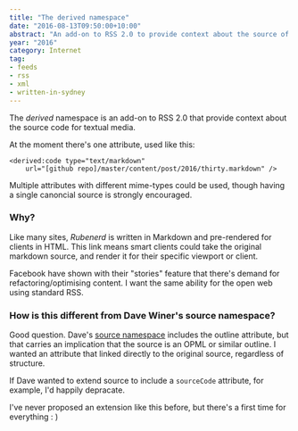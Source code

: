 ```yaml
---
title: "The derived namespace"
date: "2016-08-13T09:50:00+10:00"
abstract: "An add-on to RSS 2.0 to provide context about the source of textual media."
year: "2016"
category: Internet
tag:
- feeds
- rss
- xml
- written-in-sydney
---
```

The *derived* namespace is an add-on to RSS 2.0 that provide context about the source code for textual media. 

At the moment there's one attribute, used like this:

    <derived:code type="text/markdown" 
        url="[github repo]/master/content/post/2016/thirty.markdown" />

Multiple attributes with different mime-types could be used, though having a single canoncial source is strongly encouraged.

### Why?

Like many sites, *Rubenerd* is written in Markdown and pre-rendered for clients in HTML. This link means smart clients could take the original markdown source, and render it for their specific viewport or client.

Facebook have shown with their "stories" feature that there's demand for refactoring/optimising content. I want the same ability for the open web using standard RSS.

### How is this different from Dave Winer's source namespace?

Good question. Dave's [source namespace] includes the outline attribute, but that carries an implication that the source is an OPML or similar outline. I wanted an attribute that linked directly to the original source, regardless of structure.

If Dave wanted to extend source to include a <code>sourceCode</code> attribute, for example, I'd happily depracate.

I've never proposed an extension like this before, but there's a first time for everything : )

[source namespace]: http://source.smallpict.com/2014/07/12/theSourceNamespace.html

